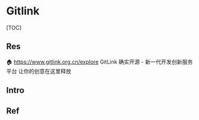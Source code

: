 # Gitlink

[TOC]



## Res
🏠 https://www.gitlink.org.cn/explore
GitLink 确实开源 - 新一代开发创新服务平台 让你的创意在这里释放


## Intro


## Ref

